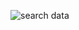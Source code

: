 ![search data](https://user-images.githubusercontent.com/63076422/235974702-f500a231-8ba5-4ac1-b2ea-a020afc28011.png)
